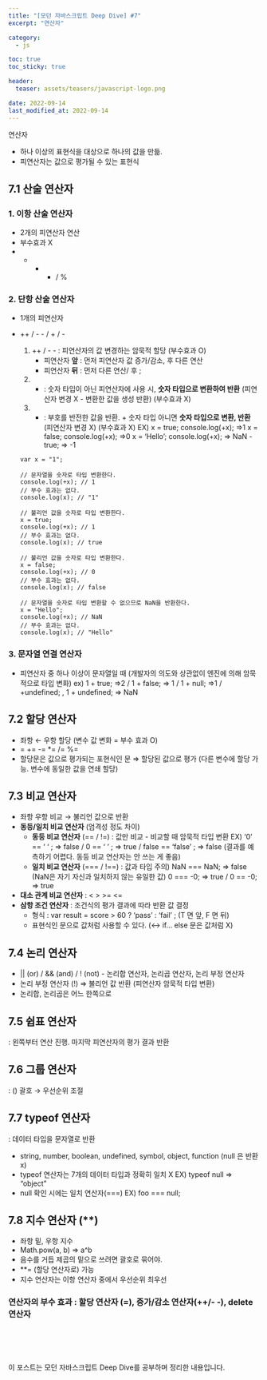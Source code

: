 ```yaml
---
title: "[모던 자바스크립트 Deep Dive] #7"
excerpt: "연산자"

category:
  - js

toc: true
toc_sticky: true

header:
  teaser: assets/teasers/javascript-logo.png

date: 2022-09-14
last_modified_at: 2022-09-14
---
```


연산자

- 하나 이상의 표현식을 대상으로 하나의 값을 만듦.
- 피연산자는 값으로 평가될 수 있는 표현식

## 7.1 산술 연산자

### 1. 이항 산술 연산자

- 2개의 피연산자 연산
- 부수효과 X
- - - - / %

### 2. 단항 산술 연산자

- 1개의 피연산자
- ++ / - - / + / -

  1. ++ / - - : 피연산자의 값 변경하는 암묵적 할당 (부수효과 O)
     - 피연산자 **앞** : 먼저 피연산자 값 증가/감소, 후 다른 연산
     - 피연산자 **뒤** : 먼저 다른 연산/ 후 ;
  2. - : 숫자 타입이 아닌 피연산자에 사용 시, **숫자 타입으로 변환하여 반환** (피연산자 변경 X - 변환한 값을 생성 반환) (부수효과 X)
  3. - : 부호를 반전한 값을 반환. + 숫자 타입 아니면 **숫자 타입으로 변환, 반환** (피연산자 변경 X) (부수효과 X)
       EX)
       x = true; console.log(+x); ⇒1
       x = false; console.log(+x); ⇒0
       x = ‘Hello’; console.log(+x); ⇒ NaN
       -true; ⇒ -1

  ```tsx
  var x = "1";

  // 문자열을 숫자로 타입 변환한다.
  console.log(+x); // 1
  // 부수 효과는 없다.
  console.log(x); // "1"

  // 불리언 값을 숫자로 타입 변환한다.
  x = true;
  console.log(+x); // 1
  // 부수 효과는 없다.
  console.log(x); // true

  // 불리언 값을 숫자로 타입 변환한다.
  x = false;
  console.log(+x); // 0
  // 부수 효과는 없다.
  console.log(x); // false

  // 문자열을 숫자로 타입 변환할 수 없으므로 NaN을 반환한다.
  x = "Hello";
  console.log(+x); // NaN
  // 부수 효과는 없다.
  console.log(x); // "Hello"
  ```

### 3. 문자열 연결 연산자

- 피연산자 중 하나 이상이 문자열일 때
  (개발자의 의도와 상관없이 엔진에 의해 암묵적으로 타입 변화)
  ex) 1 + true; ⇒2 / 1 + false; ⇒ 1 / 1 + null; ⇒1 / +undefined; , 1 + undefined; ⇒ NaN

## 7.2 할당 연산자

- 좌항 ← 우항 할당 (변수 값 변화 = 부수 효과 O)
- = += -= \*= /= %=
- 할당문은 값으로 평가되는 포현식인 문 ⇒ 할당된 값으로 평가
  (다른 변수에 할당 가능. 변수에 동일한 값을 연쇄 할당)

## 7.3 비교 연산자

- 좌항 우항 비교 → 불리언 값으로 반환
- **동등/일치 비교 연산자** (엄격성 정도 차이)
  - **동등 비교 연산자** (== / !=) : 값만 비교 - 비교할 때 암묵적 타입 변환
    EX) ‘0’ == ‘ ‘ ; ⇒ false / 0 == ‘ ‘ ; ⇒ true / false == ‘false’ ; ⇒ false
    (결과를 예측하기 어렵다. 동등 비교 연산자는 안 쓰는 게 좋음)
  - **일치 비교 연산자** (=== / !==) : 값과 타입
    주의) NaN === NaN; ⇒ false (NaN은 자기 자신과 일치하지 않는 유일한 값)
    0 === -0; ⇒ true / 0 == -0; ⇒ true
- **대소 관계 비교 연산자** : < > >= <=
- **삼항 조건 연산자** : 조건식의 평가 결과에 따라 반환 값 결정
  - 형식 : var result = score > 60 ? ‘pass’ : ‘fail’ ; (T 면 앞, F 면 뒤)
  - 표현식인 문으로 값처럼 사용할 수 있다. (↔ if… else 문은 값처럼 X)

## 7.4 논리 연산자

- || (or) / && (and) / ! (not) - 논리합 연산자, 논리곱 연산자, 논리 부정 연산자
- 논리 부정 연산자 (!) ⇒ 불리언 값 반환 (피연산자 암묵적 타입 변환)
- 논리합, 논리곱은 어느 한쪽으로

## 7.5 쉽표 연산자

: 왼쪽부터 연산 진행. 마지막 피연산자의 평가 결과 반환

## 7.6 그룹 연산자

: () 괄호 → 우선순위 조절

## 7.7 typeof 연산자

: 데이터 타입을 문자열로 반환

- string, number, boolean, undefined, symbol, object, function (null 은 반환 x)
- typeof 연산자는 7개의 데이터 타입과 정확히 일치 X EX) typeof null ⇒ “object”
- null 확인 시에는 일치 연산자(===) EX) foo === null;

## 7.8 지수 연산자 (\*\*)

- 좌항 밑, 우항 지수
- Math.pow(a, b) ⇒ a^b
- 음수를 거듭 제곱의 밑으로 쓰려면 괄호로 묶어야.
- \*\*= (할당 연산자로) 가능
- 지수 연산자는 이항 연산자 중에서 우선순위 최우선

### **연산자의 부수 효과 : 할당 연산자 (=), 증가/감소 연산자(++/- -), delete 연산자**

<br><br><br><br>
이 포스트는 모던 자바스크립트 Deep Dive를 공부하며 정리한 내용입니다.
